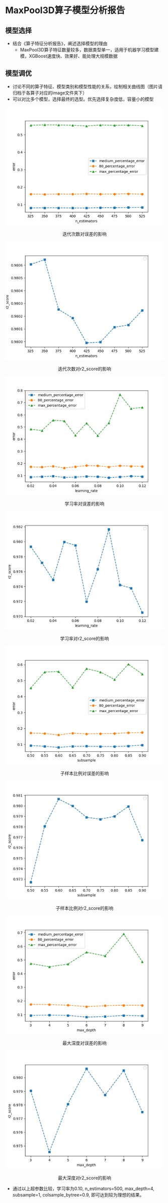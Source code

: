 # MaxPool3D算子模型分析报告
## 模型选择
+ 结合《算子特征分析报告》，阐述选择模型的理由
  + MaxPool3D算子特征数量较多，数据类型单一，适用于机器学习模型建模，XGBoost速度快、效果好、能处理大规模数据
## 模型调优
+ 讨论不同的算子特征、模型类别和模型性能的关系，绘制相关曲线图（图片请归档于各算子对应的image文件夹下）
+ 可以对比多个模型，选择最终的选型。优先选择复杂度低，容量小的模型

![Alt](image/迭代次数对误差的影响.png)

<center>迭代次数对误差的影响</center>

![Alt](image/迭代次数对r2_score的影响.png)

<center>迭代次数对r2_score的影响</center>

![Alt](image/学习率对误差的影响.png)

<center>学习率对误差的影响</center>

![Alt](image/学习率对r2_score的影响.png)

<center>学习率对r2_score的影响</center>

![Alt](image/子样本比例对误差的影响.png)

<center>子样本比例对误差的影响</center>

![Alt](image/子样本比例对r2_score的影响.png)

<center>子样本比例对r2_score的影响</center>

![Alt](image/最大深度对误差的影响.png)

<center>最大深度对误差的影响</center>

![Alt](image/最大深度对r2_score的影响.png)

<center>最大深度对r2_score的影响</center>

  + 通过以上超参数比较，学习率为0.10, n_estimators=500, max_depth=4, subsample=1, colsample_bytree=0.9, 即可达到较为理想的结果。